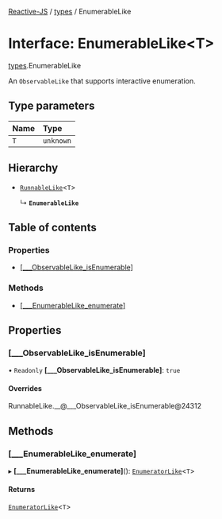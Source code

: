 [Reactive-JS](../README.md) / [types](../modules/types.md) / EnumerableLike

# Interface: EnumerableLike<T\>

[types](../modules/types.md).EnumerableLike

An `ObservableLike` that supports interactive enumeration.

## Type parameters

| Name | Type |
| :------ | :------ |
| `T` | `unknown` |

## Hierarchy

- [`RunnableLike`](types.RunnableLike.md)<`T`\>

  ↳ **`EnumerableLike`**

## Table of contents

### Properties

- [[\_\_\_ObservableLike\_isEnumerable]](types.EnumerableLike.md#[___observablelike_isenumerable])

### Methods

- [[\_\_\_EnumerableLike\_enumerate]](types.EnumerableLike.md#[___enumerablelike_enumerate])

## Properties

### [\_\_\_ObservableLike\_isEnumerable]

• `Readonly` **[\_\_\_ObservableLike\_isEnumerable]**: ``true``

#### Overrides

RunnableLike.\_\_@\_\_\_ObservableLike\_isEnumerable@24312

## Methods

### [\_\_\_EnumerableLike\_enumerate]

▸ **[___EnumerableLike_enumerate]**(): [`EnumeratorLike`](types.EnumeratorLike.md)<`T`\>

#### Returns

[`EnumeratorLike`](types.EnumeratorLike.md)<`T`\>
